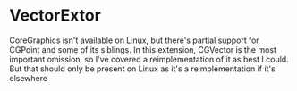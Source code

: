 # VectorExtor

CoreGraphics isn't available on Linux, but there's partial support for CGPoint and some of its siblings.
In this extension, CGVector is the most important omission, so I've covered a reimplementation of it as best I could.
But that should only be present on Linux as it's a reimplementation if it's elsewhere

